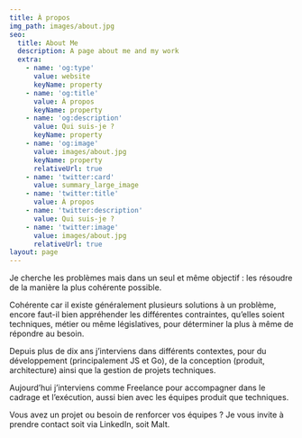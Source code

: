 ```yaml
---
title: À propos
img_path: images/about.jpg
seo:
  title: About Me
  description: A page about me and my work
  extra:
    - name: 'og:type'
      value: website
      keyName: property
    - name: 'og:title'
      value: À propos
      keyName: property
    - name: 'og:description'
      value: Qui suis-je ? 
      keyName: property
    - name: 'og:image'
      value: images/about.jpg
      keyName: property
      relativeUrl: true
    - name: 'twitter:card'
      value: summary_large_image
    - name: 'twitter:title'
      value: À propos
    - name: 'twitter:description'
      value: Qui suis-je ? 
    - name: 'twitter:image'
      value: images/about.jpg
      relativeUrl: true
layout: page
---
```


Je cherche les problèmes mais dans un seul et même objectif : les résoudre de la manière la plus cohérente possible. 

Cohérente car il existe généralement plusieurs solutions à un problème, encore faut-il bien appréhender les différentes contraintes, qu’elles soient techniques, métier ou même législatives, pour déterminer la plus à même de répondre au besoin. 

Depuis plus de dix ans j’interviens dans différents contextes, pour du développement (principalement JS et Go), de la conception (produit, architecture) ainsi que la gestion de projets techniques. 

Aujourd’hui j’interviens comme Freelance pour accompagner dans le cadrage et l’exécution, aussi bien avec les équipes produit que techniques. 

Vous avez un projet ou besoin de renforcer vos équipes ? Je vous invite à prendre contact soit via LinkedIn, soit Malt. 